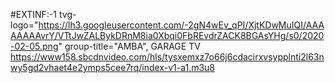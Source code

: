 #EXTINF:-1 tvg-logo="https://lh3.googleusercontent.com/-2gN4wEv_qPI/XjtKDwMuIQI/AAAAAAAAvrY/VTtJwZALBykDRnM8ia0Xbqi0FbREvdrZACK8BGAsYHg/s0/2020-02-05.png" group-title="AMBA", GARAGE TV https://www158.sbcdnvideo.com/hls/tysxemxz7o66j6cdacirxvsypplnti2l63nwy5gd2vhaet4e2ymps5cee7rq/index-v1-a1.m3u8
